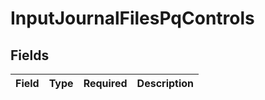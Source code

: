 # InputJournalFilesPqControls


## Fields

| Field       | Type        | Required    | Description |
| ----------- | ----------- | ----------- | ----------- |